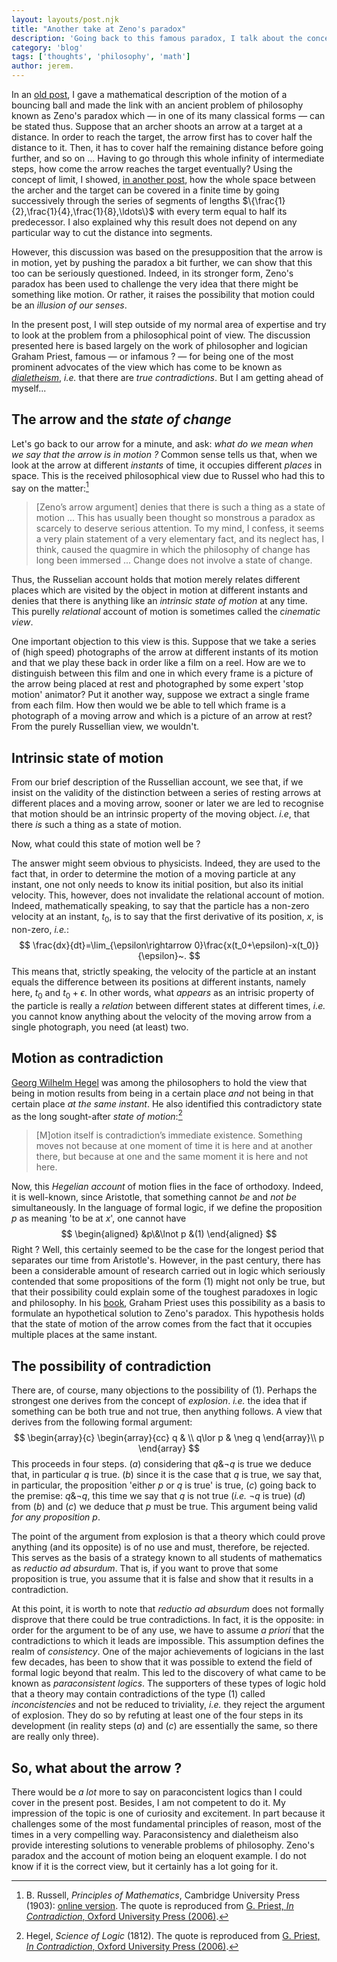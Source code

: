 ```yaml
---
layout: layouts/post.njk
title: "Another take at Zeno's paradox"
description: 'Going back to this famous paradox, I talk about the concepts of motion, contradiction and dialetheism'
category: 'blog'
tags: ['thoughts', 'philosophy', 'math']
author: jerem.
---
```


In an [old post](/blog/2017/toy-model-of-a-bouncing-ball-and-zeno's-paradox), I gave a mathematical description of the motion of a bouncing ball and made the link with an ancient problem of philosophy known as Zeno's paradox which — in one of its many classical forms — can be stated thus. Suppose that an archer shoots an arrow at a target at a distance. In order to reach the target, the arrow first has to cover half the distance to it. Then, it has to cover half the remaining distance before going further, and so on ... Having to go through this whole infinity of intermediate steps, how come the arrow reaches the target eventually? Using the concept of limit, I showed, [in another post](/blog/2019/the-mathematics-of-zeno's-paradox), how the whole space between the archer and the target can be covered in a finite time by going successively through the series of segments of lengths $\{\frac{1}{2},\frac{1}{4},\frac{1}{8},\ldots\}$ with every term equal to half its predecessor. I also explained why this result does not depend on any particular way to cut the distance into segments.

However, this discussion was based on the presupposition that the arrow is in motion, yet by pushing the paradox a bit further, we can show that this too can be seriously questioned. Indeed, in its stronger form, Zeno's paradox has been used to challenge the very idea that there might be something like motion. Or rather, it raises the possibility that motion could be an *illusion of our senses*.

In the present post, I will step outside of my normal area of expertise and try to look at the problem from a philosophical point of view. The discussion presented here is based largely on the work of philosopher and logician Graham Priest, famous — or infamous ? — for being one of the most prominent advocates of the view which has come to be known as [*dialetheism*](https://plato.stanford.edu/entries/dialetheism/), *i.e.* that there are *true contradictions*. But I am getting ahead of myself...

## The arrow and the *state of change*

Let's go back to our arrow for a minute, and ask: *what do we mean when we say that the arrow is in motion ?* Common sense tells us that, when we look at the arrow at different *instants* of time, it occupies different *places* in space. This is the received philosophical view due to Russel who had this to say on the matter:[^1]

> [Zeno’s arrow argument] denies that there is such a thing as a state of motion ... This has usually been thought so monstrous a paradox as scarcely to deserve serious attention. To my mind, I confess, it seems a very plain statement of a very elementary fact, and its neglect has, I think, caused the quagmire in which the philosophy of change has long been immersed ... Change does not involve a state of change.

Thus, the Russelian account holds that motion merely relates different places which are visited by the object in motion at different instants and denies that there is anything like an *intrinsic state of motion* at any time. This purelly *relational* account of motion is sometimes called the *cinematic view*. 

One important objection to this view is this. Suppose that we take a series of (high speed) photographs of the arrow at different instants of its motion and that we play these back in order like a film on a reel. How are we to distinguish between this film and one in which every frame is a picture of the arrow being placed at rest and photographed by some expert 'stop motion' animator? Put it another way, suppose we extract a single frame from each film. How then would we be able to tell which frame is a photograph of a moving arrow and which is a picture of an arrow at rest? From the purely Russellian view, we wouldn't.   

## Intrinsic state of motion

From our brief description of the Russellian account, we see that, if we insist on the validity of the distinction between a series of resting arrows at different places and a moving arrow, sooner or later we are led to recognise that motion should be an intrinsic property of the moving object. *i.e*, that there *is* such a thing as a state of motion. 

Now, what could this state of motion well be ? 

The answer might seem obvious to physicists. Indeed, they are used to the fact that, in order to determine the motion of a moving particle at any instant, one not only needs to know its initial position, but also its initial velocity. This, however, does not invalidate the relational account of motion. Indeed, mathematically speaking, to say that the particle has a non-zero velocity at an instant, $t_0$, is to say that the first derivative of its position, $x$, is non-zero, *i.e.*:
$$
	\frac{dx}{dt}=\lim_{\epsilon\rightarrow 0}\frac{x(t_0+\epsilon)-x(t_0)}{\epsilon}~.
$$
This means that, strictly speaking, the velocity of the particle at an instant equals the difference between its positions at different instants, namely here, $t_0$ and $t_0+\epsilon$. In other words, what *appears* as an intrisic property of the particle is really a *relation* between different states at different times, *i.e.* you cannot know anything about the velocity of the moving arrow from a single photograph, you need (at least) two.

## Motion as contradiction

[Georg Wilhelm Hegel](https://en.wikipedia.org/wiki/Georg_Wilhelm_Friedrich_Hegel) was among the philosophers to hold the view that being in motion results from being in a certain place *and* not being in that certain place *at the same instant*. He also identified this contradictory state as the long sought-after *state of motion*:[^2]

> [M]otion itself is contradiction’s immediate existence. Something moves not because at one moment of time it is here and at another there, but because at one and the same moment it is here and not here.

Now, this *Hegelian account* of motion flies in the face of orthodoxy. Indeed, it is well-known, since Aristotle, that something cannot *be* and *not be* simultaneously. In the language of formal logic, if we define the proposition $p$ as meaning 'to be at $x$', one cannot have 
$$
	\begin{aligned}
		&p\&\lnot p &(1)
	\end{aligned}
$$
Right ? Well, this certainly seemed to be the case for the longest period that separates our time from Aristotle's. However, in the past century, there has been a considerable amount of research carried out in logic which seriously contended that some propositions of the form $(1)$ might not only be true, but that their possibility could explain some of the toughest paradoxes in logic and philosophy. In his [book](https://global.oup.com/academic/product/in-contradiction-9780199263295?q=in%20contradiction&lang=en&cc=be), Graham Priest uses this possibility as a basis to formulate an hypothetical solution to Zeno's paradox. This hypothesis holds that the state of motion of the arrow comes from the fact that it occupies multiple places at the same instant.

## The possibility of contradiction

There are, of course, many objections to the possibility of (1). Perhaps the strongest one derives from the concept of *explosion*. *i.e.* the idea that if something can be both true and not true, then anything follows. A view that derives from the following formal argument:
$$
    \begin{array}{c}
        \begin{array}{cc}
            q & \\
            q\lor p & \neg q
        \end{array}\\
        p
    \end{array}
$$
This proceeds in four steps. $(a)$ considering that $q\&\lnot q$ is true we deduce that, in particular $q$ is true. $(b)$ since it is the case that $q$ is true, we say that, in particular, the proposition 'either $p$ or $q$ is true' is true, $(c)$ going back to the premise: $q\&\lnot q$, this time we say that $q$ is not true (*i.e.* $\lnot q$ is true) $(d)$ from $(b)$ and $(c)$ we deduce that $p$ must be true. This argument being valid *for any proposition* $p$.  

The point of the argument from explosion is that a theory which could prove anything (and its opposite) is of no use and must, therefore, be rejected. This serves as the basis of a strategy known to all students of mathematics as *reductio ad absurdum*. That is, if you want to prove that some proposition is true, you assume that it is false and show that it results in a contradiction.

At this point, it is worth to note that *reductio ad absurdum* does not formally disprove that there could be true contradictions. In fact, it is the opposite: in order for the argument to be of any use, we have to assume *a priori* that the contradictions to which it leads are impossible. This assumption defines the realm of *consistency*. One of the major achievements of logicians in the last few decades, has been to show that it was possible to extend the field of formal logic beyond that realm. This led to the discovery of what came to be known as *paraconsistent logics*. The supporters of these types of logic hold that a theory may contain contradictions of the type $(1)$ called *inconcistencies* and not be reduced to triviality, *i.e.* they reject the argument of explosion. They do so by refuting at least one of the four steps in its development (in reality steps $(a)$ and $(c)$ are essentially the same, so there are really only three). 

## So, what about the arrow ?

There would be *a lot* more to say on paraconcistent logics than I could cover in the present post. Besides, I am not competent to do it. My impression of the topic is one of curiosity and excitement. In part because it challenges some of the most fundamental principles of reason, most of the times in a very compelling way. Paraconsistency and dialetheism also provide interesting solutions to venerable problems of philosophy. Zeno's paradox and the account of motion being an eloquent example. I do not know if it is the correct view, but it certainly has a lot going for it.  

[^1]: B. Russell, *Principles of Mathematics*, Cambridge University Press (1903): [online version](https://people.umass.edu/klement/pom/pom.html). The quote is reproduced from [G. Priest, *In Contradiction*, Oxford University Press (2006)](https://global.oup.com/academic/product/in-contradiction-9780199263295?q=in%20contradiction&lang=en&cc=be).
[^2]: Hegel, *Science of Logic* (1812). The quote is reproduced from [G. Priest, *In Contradiction*, Oxford University Press (2006)](https://global.oup.com/academic/product/in-contradiction-9780199263295?q=in%20contradiction&lang=en&cc=be).
